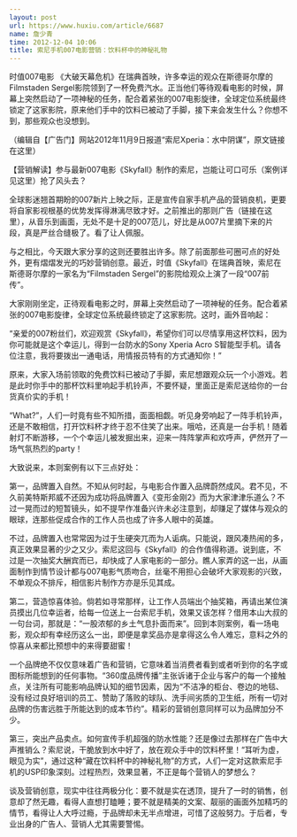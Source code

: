 ```yaml
---
layout: post
url: https://www.huxiu.com/article/6687
name: 詹少青
time: 2012-12-04 10:06
title: 索尼手机007电影营销：饮料杯中的神秘礼物
---
```

时值007电影 《大破天幕危机》在瑞典首映，许多幸运的观众在斯德哥尔摩的Filmstaden Sergel影院领到了一杯免费汽水。正当他们等待观看电影的时候，屏幕上突然启动了一项神秘的任务，配合着紧张的007电影旋律，全球定位系统最终锁定了这家影院，原来他们手中的饮料已被动了手脚，接下来会发生什么？你想不到，那些观众也没想到。

（编辑自【广告门】网站2012年11月9日报道“索尼Xperia：水中阴谋”，原文链接在这里）

【营销解读】参与最新007电影《Skyfall》制作的索尼，岂能让可口可乐（案例详见这里）抢了风头去？

全球影迷翘首期盼的007新片上映之际，正是宣传自家手机产品的营销良机，更要将自家影视根基的优势发挥得淋漓尽致才好。之前推出的那则广告（链接在这里），从音乐到画面，无处不是十足的007范儿，好比是从007片里摘下来的片段，真是严丝合缝极了。看了让人佩服。

与之相比，今天跟大家分享的这则还要胜出许多。除了前面那些可圈可点的好处外，更有熠熠发光的巧妙营销创意。最近，时值《Skyfall》在瑞典首映，索尼在斯德哥尔摩的一家名为“Filmstaden Sergel”的影院给观众上演了一段“007前传”。

大家刚刚坐定，正待观看电影之时，屏幕上突然启动了一项神秘的任务。配合着紧张的007电影旋律，全球定位系统最终锁定了这家影院。这时，画外音响起：

“亲爱的007粉丝们，欢迎观赏《Skyfall》，希望你们可以尽情享用这杯饮料，因为你可能就是这个幸运儿，得到一台防水的Sony Xperia Acro S智能型手机。请各位注意，我将要拨出一通电话，用情报员特有的方式通知你！”

原来，大家入场前领取的免费饮料已被动了手脚，索尼想跟观众玩一个小游戏。若是此时你手中的那杯饮料里响起手机铃声，不要怀疑，里面正是索尼送给你的一台货真价实的手机！

“What?”，人们一时竟有些不知所措，面面相觑。听见身旁响起了一阵手机铃声，还是不敢相信，打开饮料杯才终于忍不住笑了出来。哦哈，还真是一台手机！随着射灯不断游移，一个个幸运儿被发掘出来，迎来一阵阵掌声和欢呼声，俨然开了一场气氛热烈的party！

大致说来，本则案例有以下三点好处：

第一，品牌置入自然。不知从何时起，与电影合作置入品牌蔚然成风。君不见，不久前美特斯邦威不还因为成功将品牌置入《变形金刚2》而为大家津津乐道么？不过一晃而过的短暂镜头，如不提早作准备兴许未必注意到，却赚足了媒体与观众的眼球，连那些促成合作的工作人员也成了许多人眼中的英雄。

不过，品牌置入也常常因为过于生硬突兀而为人诟病。只能说，跟风凑热闹的多，真正效果显著的少之又少。索尼这回与《Skyfall》的合作值得称道。说到底，不过是一次抽奖大酬宾而已，却快成了人家电影的一部分。瞧人家弄的这一出，从画面制作到情节设计都与007电影气质吻合，丝毫不用担心会破坏大家观影的兴致，不单观众不排斥，相信影片制作方亦是乐见其成。

第二，营造惊喜体验。倘若如寻常那样，让工作人员端出个抽奖箱，再请出某位演员摸出几位幸运者，给每一位送上一台索尼手机，效果又该怎样？借用本山大叔的一句台词，那就是：“一股浓郁的乡土气息扑面而来”。回到本则案例，看一场电影，观众却有幸经历这么一出，即便是拿奖品亦是拿得这么令人难忘，意料之外的惊喜从来都比预想中的来得要甜蜜！

一个品牌绝不仅仅意味着广告和营销，它意味着当消费者看到或者听到你的名字或图标所能想到的任何事物。“360度品牌传播”主张诉诸于企业与客户的每一个接触点，关注所有可能影响品牌认知的细节因素，因为“不洁净的柜台、卷边的地毯、没有经过良好培训的员工、赞助了落败的球队、洗手间劣质的卫生纸，所有一切对品牌的伤害远胜于所能达到的成本节约”。精彩的营销创意同样可以为品牌加分不少。

第三，突出产品卖点。如何宣传手机超强的防水性能？还是像过去那样在广告中大声推销么？索尼说，干脆放到水中好了，放在观众手中的饮料杯里！“耳听为虚，眼见为实”，通过这种“藏在饮料杯中的神秘礼物”的方式，人们一定对这款索尼手机的USP印象深刻。过程热烈，效果显著，不正是每个营销人的梦想么？

谈及营销创意，现实中往往两极分化：要不就是实在透顶，提升了一时的销售，创意却了然无趣，看得人直想打瞌睡；要不就是精美的文案、靓丽的画面外加精巧的情节，看得让人大呼过瘾，于品牌却未无半点增进，可惜了这般努力。于后者，专业出身的广告人、营销人尤其需要警惕。

